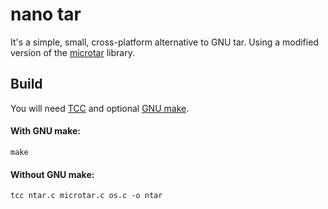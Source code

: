 # nano tar
It's a simple, small, cross-platform alternative to GNU tar. Using a modified version of the [microtar](https://github.com/rxi/microtar) library.

## Build

You will need [TCC](https://bellard.org/tcc/) and optional [GNU make](https://www.gnu.org/software/make/).

#### With GNU make:
`make`

#### Without GNU make:
`tcc ntar.c microtar.c os.c -o ntar`
